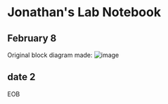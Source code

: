 # Jonathan's Lab Notebook
## February 8
Original block diagram made:
![image](https://github.com/jclee297/ECE445/assets/168769106/88b3398b-493f-4612-a793-c4dcb57c4d92)

## date 2
EOB
